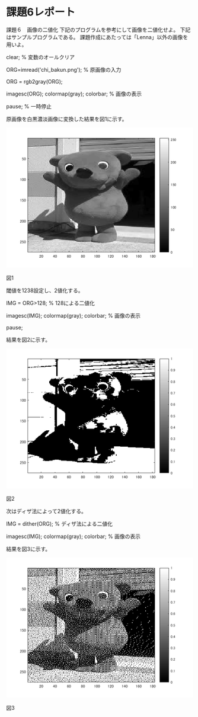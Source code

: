 ﻿# 課題6レポート

課題６　画像の二値化 
下記のプログラムを参考にして画像を二値化せよ。 
下記はサンプルプログラムである。
課題作成にあたっては「Lenna」以外の画像を用いよ。

clear; % 変数のオールクリア

ORG=imread('chi_bakun.png'); % 原画像の入力

ORG = rgb2gray(ORG);

imagesc(ORG); colormap(gray); colorbar; % 画像の表示

pause; % 一時停止

原画像を白黒濃淡画像に変換した結果を図1に示す。

![原画像](https://github.com/chi-bakun/Image-Processing-Technology-Reports/blob/master/image/kadai6/kadai6_1.png)

図1

閾値を1238設定し、2値化する。

IMG = ORG>128; % 128による二値化

imagesc(IMG); colormap(gray); colorbar; % 画像の表示

pause;

結果を図2に示す。

![原画像](https://github.com/chi-bakun/Image-Processing-Technology-Reports/blob/master/image/kadai6/kadai6_2.png)

図2


次はディザ法によって2値化する。

IMG = dither(ORG); % ディザ法による二値化

imagesc(IMG); colormap(gray); colorbar; % 画像の表示

結果を図3に示す。

![原画像](https://github.com/chi-bakun/Image-Processing-Technology-Reports/blob/master/image/kadai6/kadai6_3.png)

図3